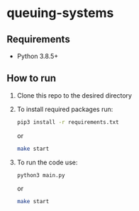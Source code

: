 # queuing-systems

## Requirements

- Python 3.8.5+

## How to run

1. Clone this repo to the desired directory

1. To install required packages run:

    ```Bash
    pip3 install -r requirements.txt 
    ```

    or

    ```Bash
    make start
    ```

1. To run the code use:

    ```Bash
    python3 main.py
    ```

    or

    ```Bash
    make start
    ```
